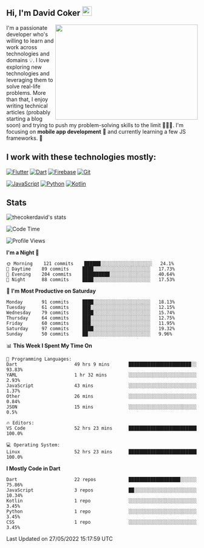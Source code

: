 ## Hi, I'm David Coker <img src="https://raw.githubusercontent.com/thecokerdavid/thecokerdavid/main/gifs/wave.gif" width="25px">
<img align="right" height="250" width="375" alt="" src="https://raw.githubusercontent.com/thecokerdavid/thecokerdavid/main/gifs/reminisce.gif" width="25px">

<p>I'm a passionate developer who's willing to learn and work across technologies and domains 💡. I love exploring new technologies and leveraging them to solve real-life problems. More than that, I enjoy writing technical articles (probably starting a blog soon) and trying to push my problem-solving skills to the limit  👨🏻‍💻. I'm focusing on <strong>mobile app development</strong> 📱 and currently learning a few JS frameworks. 🤪</p>

## I work with these technologies mostly:

[![Flutter](https://img.shields.io/badge/-Flutter-blue?style=for-the-badge&logo=flutter&logoColor=ffffff)](https://www.flutter.dev/)
[![Dart](https://img.shields.io/badge/-Dart-ffffff?style=for-the-badge&logo=dart&logoColor=blue)](https://www.dart.dev/)
[![Firebase](https://img.shields.io/badge/-Firebase-%23FBB741?style=for-the-badge&logo=firebase&logoColor=FBB741&labelColor=%23ffffff&color=%23FBB741)](https://www.firebase.google.com/)
[![Git](https://img.shields.io/badge/-Git-EB5C38?style=for-the-badge&logo=git&logoColor=%23ffffff)](https://git-scm.com/)

[![JavaScript](https://img.shields.io/badge/-JavaScript-F7DF1E?style=for-the-badge&logo=javascript&logoColor=000000&labelColor=F7DF1E&color=F7DF1E)](https://www.javascript.com/)
[![Python](https://img.shields.io/badge/-Python-yellow?style=for-the-badge&logo=python&logoColor=yellow&labelColor=blue&color=blue)](https://www.python.org/)
[![Kotlin](https://img.shields.io/badge/-Kotlin-7F52FF?style=for-the-badge&logo=Kotlin&logoColor=ffffff)](https://www.kotlinlang.com/)

## Stats

<p><img src="https://github-readme-stats.vercel.app/api?username=thecokerdavid&show_icons=true&hide_border=true&border_radius=10&theme=onedark" alt="thecokerdavid's stats" /></p>

<!--START_SECTION:waka-->
![Code Time](http://img.shields.io/badge/Code%20Time-614%20hrs%2028%20mins-blue)

![Profile Views](http://img.shields.io/badge/Profile%20Views-4-blue)

**I'm a Night 🦉** 

```text
🌞 Morning    121 commits    ██████░░░░░░░░░░░░░░░░░░░   24.1% 
🌆 Daytime    89 commits     ████░░░░░░░░░░░░░░░░░░░░░   17.73% 
🌃 Evening    204 commits    ██████████░░░░░░░░░░░░░░░   40.64% 
🌙 Night      88 commits     ████░░░░░░░░░░░░░░░░░░░░░   17.53%

```
📅 **I'm Most Productive on Saturday** 

```text
Monday       91 commits     ████░░░░░░░░░░░░░░░░░░░░░   18.13% 
Tuesday      61 commits     ███░░░░░░░░░░░░░░░░░░░░░░   12.15% 
Wednesday    79 commits     ████░░░░░░░░░░░░░░░░░░░░░   15.74% 
Thursday     64 commits     ███░░░░░░░░░░░░░░░░░░░░░░   12.75% 
Friday       60 commits     ███░░░░░░░░░░░░░░░░░░░░░░   11.95% 
Saturday     97 commits     ████░░░░░░░░░░░░░░░░░░░░░   19.32% 
Sunday       50 commits     ██░░░░░░░░░░░░░░░░░░░░░░░   9.96%

```


📊 **This Week I Spent My Time On** 

```text
💬 Programming Languages: 
Dart                     49 hrs 9 mins       ███████████████████████░░   93.83% 
YAML                     1 hr 32 mins        ░░░░░░░░░░░░░░░░░░░░░░░░░   2.93% 
JavaScript               43 mins             ░░░░░░░░░░░░░░░░░░░░░░░░░   1.37% 
Other                    26 mins             ░░░░░░░░░░░░░░░░░░░░░░░░░   0.84% 
JSON                     15 mins             ░░░░░░░░░░░░░░░░░░░░░░░░░   0.5%

🔥 Editors: 
VS Code                  52 hrs 23 mins      █████████████████████████   100.0%

💻 Operating System: 
Linux                    52 hrs 23 mins      █████████████████████████   100.0%

```

**I Mostly Code in Dart** 

```text
Dart                     22 repos            ███████████████████░░░░░░   75.86% 
JavaScript               3 repos             ██░░░░░░░░░░░░░░░░░░░░░░░   10.34% 
Kotlin                   1 repo              ░░░░░░░░░░░░░░░░░░░░░░░░░   3.45% 
Python                   1 repo              ░░░░░░░░░░░░░░░░░░░░░░░░░   3.45% 
CSS                      1 repo              ░░░░░░░░░░░░░░░░░░░░░░░░░   3.45%

```



 Last Updated on 27/05/2022 15:17:59 UTC
<!--END_SECTION:waka-->

<!-- ### Hi there 👋

<img align="center" src="/github-metrics.svg" alt="David Coker's Stats"> -->

<!-- ![David Coker's Most used languages](https://github-readme-stats.vercel.app/api/top-langs?username=thecokerdavid&layout=compact&show_icons=true&count_private=true&theme=gotham) -->
